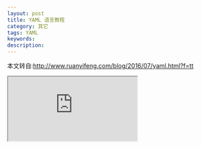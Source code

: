 ```yaml
---
layout: post
title: YAML 语言教程
category: 其它
tags: YAML
keywords:
description:
---
```


本文转自:http://www.ruanyifeng.com/blog/2016/07/yaml.html?f=tt    

<iframe src="http://www.ruanyifeng.com/blog/2016/07/yaml.html?f=tt" security="restricted" sandbox=""></iframe>
